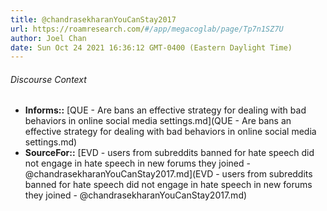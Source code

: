 ```yaml
---
title: @chandrasekharanYouCanStay2017
url: https://roamresearch.com/#/app/megacoglab/page/Tp7n1SZ7U
author: Joel Chan
date: Sun Oct 24 2021 16:36:12 GMT-0400 (Eastern Daylight Time)
---
```




###### Discourse Context

- **Informs::** [QUE - Are bans an effective strategy for dealing with bad behaviors in online social media settings.md](QUE - Are bans an effective strategy for dealing with bad behaviors in online social media settings.md)
- **SourceFor::** [EVD - users from subreddits banned for hate speech did not engage in hate speech in new forums they joined - @chandrasekharanYouCanStay2017.md](EVD - users from subreddits banned for hate speech did not engage in hate speech in new forums they joined - @chandrasekharanYouCanStay2017.md)

